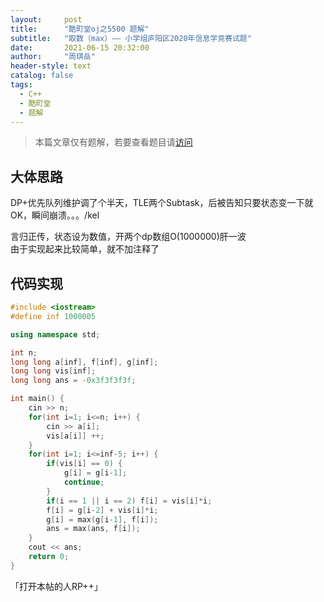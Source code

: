 ```yaml
---
layout:     post
title:      "酷町堂oj之5500 题解"
subtitle:   "取数（max）—— 小学组庐阳区2020年信息学竞赛试题"
date:       2021-06-15 20:32:00
author:     "周琪岳"
header-style: text
catalog: false
tags: 
  - C++
  - 酷町堂
  - 题解
---
```

> 本篇文章仅有题解，若要查看题目请[访问](https://ke.codingtang.com/#/problem/problemSub?id=5550)

## 大体思路

DP+优先队列维护调了个半天，TLE两个Subtask，后被告知只要状态变一下就OK，瞬间崩溃。。。/kel

言归正传，状态设为数值，开两个dp数组O(1000000)肝一波  
由于实现起来比较简单，就不加注释了  

## 代码实现

```c++
#include <iostream>
#define inf 1000005

using namespace std;

int n;
long long a[inf], f[inf], g[inf];
long long vis[inf];
long long ans = -0x3f3f3f3f;

int main() {
	cin >> n;
	for(int i=1; i<=n; i++) {
		cin >> a[i];
		vis[a[i]] ++;
	}
	for(int i=1; i<=inf-5; i++) {
		if(vis[i] == 0) {
			g[i] = g[i-1];
			continue;
		}
		if(i == 1 || i == 2) f[i] = vis[i]*i;
		f[i] = g[i-2] + vis[i]*i;
		g[i] = max(g[i-1], f[i]);
		ans = max(ans, f[i]);
	}
	cout << ans;
	return 0;
}
```
「打开本帖的人RP++」  
